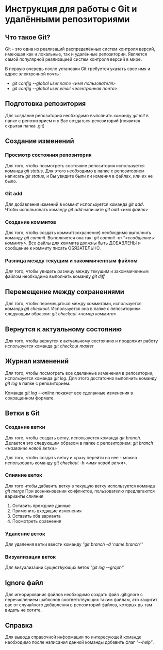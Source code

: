 # Инструкция для работы с Git и удалёнными репозиториями

## Что такое Git?

Git - это одна из реализаций распределённых систем контроля версий, имеющая как и локальные, так и удалённые репозитории. Является самой популярной реализацией систем контроля версий в мире.

В первую очередь после установки Git требуется указать свое имя и адрес электронной почты:
* *git config --global user.name <имя пользователя>* 
* *git config --global user.email <электронная почта>*

## Подготовка репозитория

Для создание репозитория необходимо выполнить команду *git init* в папке с репозиторием и у Вас создаться репозиторий (появится скрытая папка .git)

## Создание изменений

### Просмотр состояния репозитория
Для того, чтобы посмотреть состояние репозитория используется команда *git status*. Для этого необходимо в папке с репозиторием написать *git status*, и Вы увидите были ли измения в файлах, или их не было.

### Git add
Для добавления измений в коммит используется команда *git add*. Чтобы использовать команду *git add* напишите *git add <имя файла>*


### Создание коммитов
Для того, чтобы создать коммит(сохранение) необходимо выполнить команду *git commit*. Выполняется она так: *git commit -m "<сообщение к коммиту>*. Все файлы для коммита должны быть ДОБАВЛЕНЫ и сообщение к коммиту писать ОБЯЗАТЕЛЬНО.

### Разница между текущим и закоммиченным файлом
Для того, чтобы увидеть разницу между текущим и закоммиченным файлом необходимо выполнить команду *git diff*

## Перемещение между сохранениями
Для того, чтобы перемещаться между коммитами, используется команда *git checkout*. Используется она в папке с пепозиторием следующим образом: *git checkout <номер коммита>*

## Вернутся к актуальному состоянию
Для того, чтобы вернутся к актуальному состоянию и продолжит работу используется команда *git checkout master*

## Журнал изменений
Для того, чтобы посмотреть все сделанные изменения в репозитории, используется команда *git log*. Для этого достаточно выполнить команду *git log* в папке с репозиторием.

Команда *git log --online* покажет все сделанные изменения в сокращенном формате.


## Ветки в Git

### Создание ветки
Для того, чтобы создать ветку, используется команда *git branch*. Делается это следующим образом в папке с репозиторием: *git branch <название новой ветки>*

Для того, чтобы создать ветку и сразу перейти на нее - можно использовать команду *git checkout -b <имя новой ветки>*.

### Слияние веток
Для того чтобы дабавить ветку в текущую ветку используется команда *git merge*
При возникновении конфликтов, пользователю предлагаются варианты слияния:
 1. Оставить преждние данные
 2. Применить входящие изменения
 3. Оставить оба варианта
 4. Посмотреть сравнения

### Удаление веток
Для удаления ветки ввести команду *"git branch -d 'name branch'"*

### Визуализация веток
Для визуализации существующих веток *"git log --graph"*

## Ignore файл
Для игнорирования файлов необходимо создать файл .gitignore с перечислением шаблонов соответствующих таким файлам, это защитит вас от случайного добавления в репозиторий файлов, которых вы там видеть не хотите.

## Справка
Для вывода справочной информации по интересующей команде необходимо после написания данной команды добавить флаг *"--help"*.